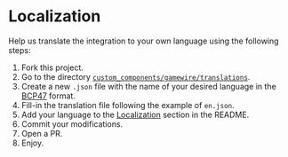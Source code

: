# Localization

Help us translate the integration to your own language using the following steps:

1. Fork this project.
2. Go to the directory [`custom_components/gamewire/translations`](/custom_components/gamewire/translations).
3. Create a new `.json` file with the name of your desired language in the [BCP47](https://www.rfc-editor.org/info/bcp47) format.
4. Fill-in the translation file following the example of `en.json`.
5. Add your language to the [Localization](https://github.com/actstorms/ha-gamewire#localization) section in the README.
6. Commit your modifications.
7. Open a PR.
8. Enjoy.